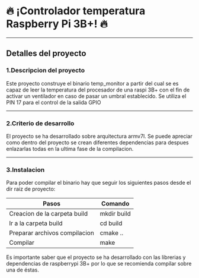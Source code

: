 # 🔥 ¡Controlador temperatura Raspberry Pi 3B+! 🔥

---

## **Detalles del proyecto**

### 1.Descripcion del proyecto
Este proyecto construye el binario temp_monitor a partir del cual se es capaz de leer la temperatura del procesador de una raspi 3B+ con el fin de activar un ventilador en caso de pasar un umbral establecido. Se utiliza el PIN 17 para el control de la salida GPIO


---

### 2.Criterio de desarrollo
El proyecto se ha desarrollado sobre arquitectura armv7l. Se puede apreciar como dentro del proyecto se crean diferentes dependencias para despues enlazarlas todas en la ultima fase de la compilacion. 


---

### 3.Instalacion
Para poder compilar el binario hay que seguir los siguientes pasos desde el dir raiz de proyecto:

| Pasos      | Comando      
|----------------|----------------
| Creacion de la carpeta build         | mkdir build         
| Ir a la carpeta build        | cd build         
| Preparar archivos compilacion        | cmake ..
| Compilar        | make

Es importante saber que el proyecto se ha desarrollado con las librerias y dependencias de raspberrypi 3B+ por lo que se recomienda compilar sobre una de éstas.